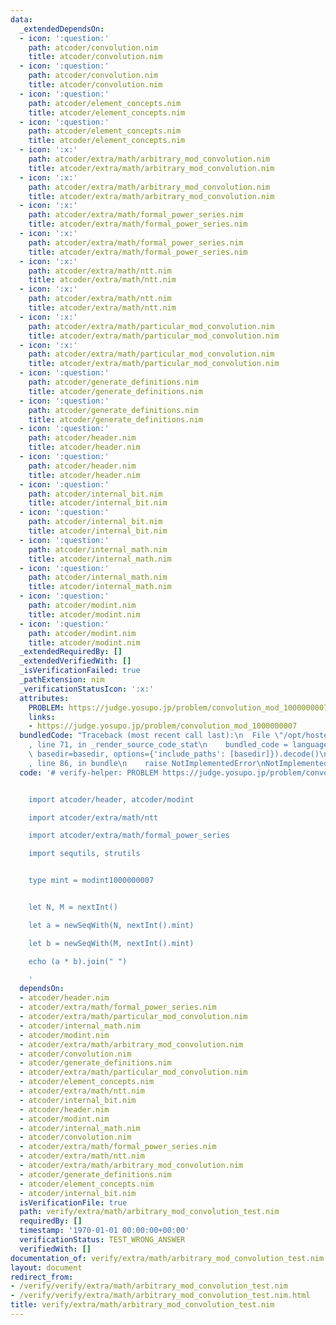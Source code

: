 ```yaml
---
data:
  _extendedDependsOn:
  - icon: ':question:'
    path: atcoder/convolution.nim
    title: atcoder/convolution.nim
  - icon: ':question:'
    path: atcoder/convolution.nim
    title: atcoder/convolution.nim
  - icon: ':question:'
    path: atcoder/element_concepts.nim
    title: atcoder/element_concepts.nim
  - icon: ':question:'
    path: atcoder/element_concepts.nim
    title: atcoder/element_concepts.nim
  - icon: ':x:'
    path: atcoder/extra/math/arbitrary_mod_convolution.nim
    title: atcoder/extra/math/arbitrary_mod_convolution.nim
  - icon: ':x:'
    path: atcoder/extra/math/arbitrary_mod_convolution.nim
    title: atcoder/extra/math/arbitrary_mod_convolution.nim
  - icon: ':x:'
    path: atcoder/extra/math/formal_power_series.nim
    title: atcoder/extra/math/formal_power_series.nim
  - icon: ':x:'
    path: atcoder/extra/math/formal_power_series.nim
    title: atcoder/extra/math/formal_power_series.nim
  - icon: ':x:'
    path: atcoder/extra/math/ntt.nim
    title: atcoder/extra/math/ntt.nim
  - icon: ':x:'
    path: atcoder/extra/math/ntt.nim
    title: atcoder/extra/math/ntt.nim
  - icon: ':x:'
    path: atcoder/extra/math/particular_mod_convolution.nim
    title: atcoder/extra/math/particular_mod_convolution.nim
  - icon: ':x:'
    path: atcoder/extra/math/particular_mod_convolution.nim
    title: atcoder/extra/math/particular_mod_convolution.nim
  - icon: ':question:'
    path: atcoder/generate_definitions.nim
    title: atcoder/generate_definitions.nim
  - icon: ':question:'
    path: atcoder/generate_definitions.nim
    title: atcoder/generate_definitions.nim
  - icon: ':question:'
    path: atcoder/header.nim
    title: atcoder/header.nim
  - icon: ':question:'
    path: atcoder/header.nim
    title: atcoder/header.nim
  - icon: ':question:'
    path: atcoder/internal_bit.nim
    title: atcoder/internal_bit.nim
  - icon: ':question:'
    path: atcoder/internal_bit.nim
    title: atcoder/internal_bit.nim
  - icon: ':question:'
    path: atcoder/internal_math.nim
    title: atcoder/internal_math.nim
  - icon: ':question:'
    path: atcoder/internal_math.nim
    title: atcoder/internal_math.nim
  - icon: ':question:'
    path: atcoder/modint.nim
    title: atcoder/modint.nim
  - icon: ':question:'
    path: atcoder/modint.nim
    title: atcoder/modint.nim
  _extendedRequiredBy: []
  _extendedVerifiedWith: []
  _isVerificationFailed: true
  _pathExtension: nim
  _verificationStatusIcon: ':x:'
  attributes:
    PROBLEM: https://judge.yosupo.jp/problem/convolution_mod_1000000007
    links:
    - https://judge.yosupo.jp/problem/convolution_mod_1000000007
  bundledCode: "Traceback (most recent call last):\n  File \"/opt/hostedtoolcache/Python/3.9.6/x64/lib/python3.9/site-packages/onlinejudge_verify/documentation/build.py\"\
    , line 71, in _render_source_code_stat\n    bundled_code = language.bundle(stat.path,\
    \ basedir=basedir, options={'include_paths': [basedir]}).decode()\n  File \"/opt/hostedtoolcache/Python/3.9.6/x64/lib/python3.9/site-packages/onlinejudge_verify/languages/nim.py\"\
    , line 86, in bundle\n    raise NotImplementedError\nNotImplementedError\n"
  code: '# verify-helper: PROBLEM https://judge.yosupo.jp/problem/convolution_mod_1000000007


    import atcoder/header, atcoder/modint

    import atcoder/extra/math/ntt

    import atcoder/extra/math/formal_power_series

    import sequtils, strutils


    type mint = modint1000000007


    let N, M = nextInt()

    let a = newSeqWith(N, nextInt().mint)

    let b = newSeqWith(M, nextInt().mint)

    echo (a * b).join(" ")

    '
  dependsOn:
  - atcoder/header.nim
  - atcoder/extra/math/formal_power_series.nim
  - atcoder/extra/math/particular_mod_convolution.nim
  - atcoder/internal_math.nim
  - atcoder/modint.nim
  - atcoder/extra/math/arbitrary_mod_convolution.nim
  - atcoder/convolution.nim
  - atcoder/generate_definitions.nim
  - atcoder/extra/math/particular_mod_convolution.nim
  - atcoder/element_concepts.nim
  - atcoder/extra/math/ntt.nim
  - atcoder/internal_bit.nim
  - atcoder/header.nim
  - atcoder/modint.nim
  - atcoder/internal_math.nim
  - atcoder/convolution.nim
  - atcoder/extra/math/formal_power_series.nim
  - atcoder/extra/math/ntt.nim
  - atcoder/extra/math/arbitrary_mod_convolution.nim
  - atcoder/generate_definitions.nim
  - atcoder/element_concepts.nim
  - atcoder/internal_bit.nim
  isVerificationFile: true
  path: verify/extra/math/arbitrary_mod_convolution_test.nim
  requiredBy: []
  timestamp: '1970-01-01 00:00:00+00:00'
  verificationStatus: TEST_WRONG_ANSWER
  verifiedWith: []
documentation_of: verify/extra/math/arbitrary_mod_convolution_test.nim
layout: document
redirect_from:
- /verify/verify/extra/math/arbitrary_mod_convolution_test.nim
- /verify/verify/extra/math/arbitrary_mod_convolution_test.nim.html
title: verify/extra/math/arbitrary_mod_convolution_test.nim
---
```

